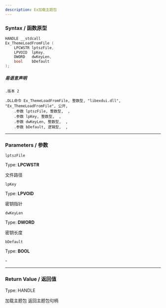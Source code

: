 ```yaml
---
description: Ex加载主题包
---
```


### Syntax / 函数原型

```C++
HANDLE __stdcall 
Ex_ThemeLoadFromFile (
    LPCWSTR lptszFile,
    LPVOID  lpKey,
    DWORD   dwKeyLen,
    bool    bDefault
);
```

##### 易语言声明

```Elang
.版本 2

.DLL命令 Ex_ThemeLoadFromFile, 整数型, "libexdui.dll", "Ex_ThemeLoadFromFile", 公开, 
    .参数 lptszFile, 整数型,  , 
    .参数 lpKey, 整数型,  , 
    .参数 dwKeyLen, 整数型,  , 
    .参数 bDefault, 逻辑型,  , 
```

---

### Parameters / 参数

`lptszFile`

Type: **LPCWSTR**

文件路径

`lpKey`

Type: **LPVOID**

密钥指针

`dwKeyLen`

Type: **DWORD**

密钥长度

`bDefault`

Type: **BOOL**

\-

---

### Return Value / 返回值

Type: HANDLE

加载主题包 返回主题包句柄